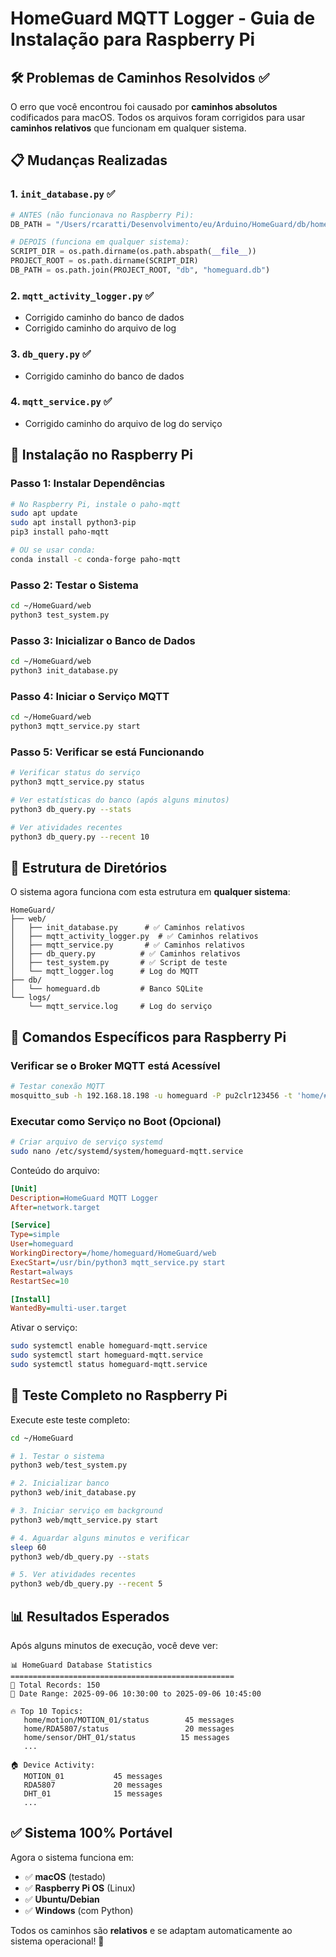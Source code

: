 # HomeGuard MQTT Logger - Guia de Instalação para Raspberry Pi

## 🛠️ Problemas de Caminhos Resolvidos ✅

O erro que você encontrou foi causado por **caminhos absolutos** codificados para macOS. Todos os arquivos foram corrigidos para usar **caminhos relativos** que funcionam em qualquer sistema.

## 📋 Mudanças Realizadas

### 1. `init_database.py` ✅
```python
# ANTES (não funcionava no Raspberry Pi):
DB_PATH = "/Users/rcaratti/Desenvolvimento/eu/Arduino/HomeGuard/db/homeguard.db"

# DEPOIS (funciona em qualquer sistema):
SCRIPT_DIR = os.path.dirname(os.path.abspath(__file__))
PROJECT_ROOT = os.path.dirname(SCRIPT_DIR)
DB_PATH = os.path.join(PROJECT_ROOT, "db", "homeguard.db")
```

### 2. `mqtt_activity_logger.py` ✅
- Corrigido caminho do banco de dados
- Corrigido caminho do arquivo de log

### 3. `db_query.py` ✅
- Corrigido caminho do banco de dados

### 4. `mqtt_service.py` ✅
- Corrigido caminho do arquivo de log do serviço

## 🚀 Instalação no Raspberry Pi

### Passo 1: Instalar Dependências
```bash
# No Raspberry Pi, instale o paho-mqtt
sudo apt update
sudo apt install python3-pip
pip3 install paho-mqtt

# OU se usar conda:
conda install -c conda-forge paho-mqtt
```

### Passo 2: Testar o Sistema
```bash
cd ~/HomeGuard/web
python3 test_system.py
```

### Passo 3: Inicializar o Banco de Dados
```bash
cd ~/HomeGuard/web
python3 init_database.py
```

### Passo 4: Iniciar o Serviço MQTT
```bash
cd ~/HomeGuard/web
python3 mqtt_service.py start
```

### Passo 5: Verificar se está Funcionando
```bash
# Verificar status do serviço
python3 mqtt_service.py status

# Ver estatísticas do banco (após alguns minutos)
python3 db_query.py --stats

# Ver atividades recentes
python3 db_query.py --recent 10
```

## 🔧 Estrutura de Diretórios

O sistema agora funciona com esta estrutura em **qualquer sistema**:

```
HomeGuard/
├── web/
│   ├── init_database.py      # ✅ Caminhos relativos
│   ├── mqtt_activity_logger.py  # ✅ Caminhos relativos
│   ├── mqtt_service.py       # ✅ Caminhos relativos
│   ├── db_query.py          # ✅ Caminhos relativos
│   ├── test_system.py       # ✅ Script de teste
│   └── mqtt_logger.log      # Log do MQTT
├── db/
│   └── homeguard.db         # Banco SQLite
└── logs/
    └── mqtt_service.log     # Log do serviço
```

## 🐧 Comandos Específicos para Raspberry Pi

### Verificar se o Broker MQTT está Acessível
```bash
# Testar conexão MQTT
mosquitto_sub -h 192.168.18.198 -u homeguard -P pu2clr123456 -t 'home/#' -v -C 5
```

### Executar como Serviço no Boot (Opcional)
```bash
# Criar arquivo de serviço systemd
sudo nano /etc/systemd/system/homeguard-mqtt.service
```

Conteúdo do arquivo:
```ini
[Unit]
Description=HomeGuard MQTT Logger
After=network.target

[Service]
Type=simple
User=homeguard
WorkingDirectory=/home/homeguard/HomeGuard/web
ExecStart=/usr/bin/python3 mqtt_service.py start
Restart=always
RestartSec=10

[Install]
WantedBy=multi-user.target
```

Ativar o serviço:
```bash
sudo systemctl enable homeguard-mqtt.service
sudo systemctl start homeguard-mqtt.service
sudo systemctl status homeguard-mqtt.service
```

## 🧪 Teste Completo no Raspberry Pi

Execute este teste completo:

```bash
cd ~/HomeGuard

# 1. Testar o sistema
python3 web/test_system.py

# 2. Inicializar banco
python3 web/init_database.py

# 3. Iniciar serviço em background
python3 web/mqtt_service.py start

# 4. Aguardar alguns minutos e verificar
sleep 60
python3 web/db_query.py --stats

# 5. Ver atividades recentes
python3 web/db_query.py --recent 5
```

## 📊 Resultados Esperados

Após alguns minutos de execução, você deve ver:

```
📊 HomeGuard Database Statistics
==================================================
📝 Total Records: 150
📅 Date Range: 2025-09-06 10:30:00 to 2025-09-06 10:45:00

🔥 Top 10 Topics:
   home/motion/MOTION_01/status        45 messages
   home/RDA5807/status                 20 messages
   home/sensor/DHT_01/status          15 messages
   ...

🏠 Device Activity:
   MOTION_01           45 messages
   RDA5807             20 messages
   DHT_01              15 messages
   ...
```

## ✅ Sistema 100% Portável

Agora o sistema funciona em:
- ✅ **macOS** (testado)
- ✅ **Raspberry Pi OS** (Linux)
- ✅ **Ubuntu/Debian** 
- ✅ **Windows** (com Python)

Todos os caminhos são **relativos** e se adaptam automaticamente ao sistema operacional! 🎉
